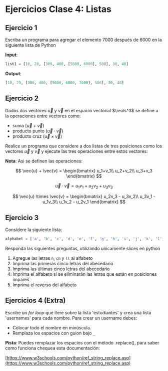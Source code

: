 # Ejercicios Clase 4: Listas

## Ejercicio 1

Escriba un programa para agregar el elemento 7000 después de 6000 en la siguiente lista de Python

**Input**:

```python
list1 = [10, 20, [300, 400, [5000, 6000], 500], 30, 40]
```

**Output**:

```python
[10, 20, [300, 400, [5000, 6000, 7000], 500], 30, 40]
```

## Ejercicio 2

Dados dos vectores $\vec{u}$ y $\vec{v}$ en el espacio vectorial $\reals^3$ se define a la operaciones entre vectores como:

- suma ($\vec{u} + \vec{v}$)
- producto punto ($\vec{u} \cdot \vec{v}$)
- producto cruz ($\vec{u} \times \vec{v}$)

Realice un programa que considere a dos listas de tres posiciones como los vectores $\vec{u}$ y $\vec{v}$ y ejecute las tres operaciones entre estos vectores:

**Nota**: Asi se definen las operaciones:

$$
\vec{u} + \vec{v} = \begin{bmatrix}
u_1+v_1\\
u_2+v_2\\
u_3+v_3
\end{bmatrix}
$$

$$\vec{u} \cdot \vec{v} =  u_1v_1 + u_2v_2 + u_3v_3$$

$$
\vec{u} \times \vec{v} = \begin{bmatrix}
u_2v_3 - u_3v_2\\
u_3v_1 - u_1v_3\\
u_1v_2 - u_2v_1
\end{bmatrix}
$$

## Ejercicio 3

Considere la siguiente lista:

```python
alphabet = ['a', 'b', 'c', 'd', 'e', 'f', 'g', 'h', 'i', 'j', 'k', 'l', 'm', 'n', 'o', 'p', 'q', 'r', 's', 't', 'u', 'v', 'w', 'x', 'y', 'z']
```

Responda las siguientes preguntas, utilizando unicamente slices en python

1. Agregue las letras `ñ`, `ch` y `ll` al alfabeto
2. Imprima las primeras cinco letras del abecedario
3. Imprima las últimas cinco letras del abecedario
4. Imprima el alfabeto si se eliminarán las letras que están en posiciones impares
5. Imprima el reverso del alfabeto

## Ejercicios 4 (Extra)

Escribe un _for loop_ que itere sobre la lista 'estudiantes' y crea una lista 'usernames' para cada nombre. Para crear un username debes:

- Colocar todo el nombre en minúscula.
- Remplaza los espacios con guion bajo `_`

**Pista**: Puedes remplazar los espacios con el método .replace(), para saber como funciona chequea esta documentación:

[https://www.w3schools.com/python/ref_string_replace.asp](https://www.w3schools.com/python/ref_string_replace.asp)
